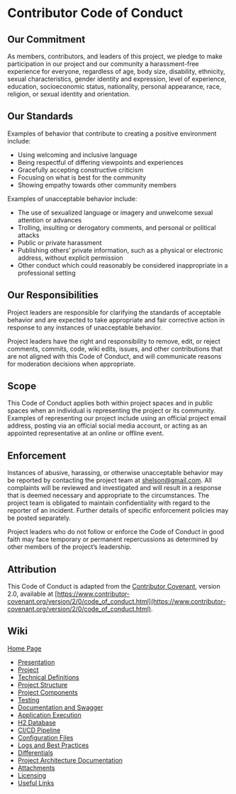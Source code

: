 # Contributor Code of Conduct

## Our Commitment

As members, contributors, and leaders of this project, we pledge to make participation in our project and our community a harassment-free experience for everyone, regardless of age, body size, disability, ethnicity, sexual characteristics, gender identity and expression, level of experience, education, socioeconomic status, nationality, personal appearance, race, religion, or sexual identity and orientation.

## Our Standards

Examples of behavior that contribute to creating a positive environment include:

- Using welcoming and inclusive language
- Being respectful of differing viewpoints and experiences
- Gracefully accepting constructive criticism
- Focusing on what is best for the community
- Showing empathy towards other community members

Examples of unacceptable behavior include:

- The use of sexualized language or imagery and unwelcome sexual attention or advances
- Trolling, insulting or derogatory comments, and personal or political attacks
- Public or private harassment
- Publishing others’ private information, such as a physical or electronic address, without explicit permission
- Other conduct which could reasonably be considered inappropriate in a professional setting

## Our Responsibilities

Project leaders are responsible for clarifying the standards of acceptable behavior and are expected to take appropriate and fair corrective action in response to any instances of unacceptable behavior.

Project leaders have the right and responsibility to remove, edit, or reject comments, commits, code, wiki edits, issues, and other contributions that are not aligned with this Code of Conduct, and will communicate reasons for moderation decisions when appropriate.

## Scope

This Code of Conduct applies both within project spaces and in public spaces when an individual is representing the project or its community. Examples of representing our project include using an official project email address, posting via an official social media account, or acting as an appointed representative at an online or offline event.

## Enforcement

Instances of abusive, harassing, or otherwise unacceptable behavior may be reported by contacting the project team at [shelson@gmail.com](mailto:shelson@gmail.com). All complaints will be reviewed and investigated and will result in a response that is deemed necessary and appropriate to the circumstances. The project team is obligated to maintain confidentiality with regard to the reporter of an incident. Further details of specific enforcement policies may be posted separately.

Project leaders who do not follow or enforce the Code of Conduct in good faith may face temporary or permanent repercussions as determined by other members of the project’s leadership.

## Attribution

This Code of Conduct is adapted from the [Contributor Covenant][homepage], version 2.0, available at [https://www.contributor-covenant.org/version/2/0/code_of_conduct.html](https://www.contributor-covenant.org/version/2/0/code_of_conduct.html).

[homepage]: https://www.contributor-covenant.org

## Wiki

[Home Page](/README.md)

- [Presentation](https://github.com/33mestre/shelson/wiki/presentation)
- [Project](https://github.com/33mestre/shelson/wiki/project)
- [Technical Definitions](https://github.com/33mestre/shelson/wiki/technical-definitions)
- [Project Structure](https://github.com/33mestre/shelson/wiki/project-structure)
- [Project Components](https://github.com/33mestre/shelson/wiki/project-components)
- [Testing](https://github.com/33mestre/shelson/wiki/testing)
- [Documentation and Swagger](https://github.com/33mestre/shelson/wiki/documentation-and-swagger)
- [Application Execution](https://github.com/33mestre/shelson/wiki/application-execution)
- [H2 Database](https://github.com/33mestre/shelson/wiki/h2-database)
- [CI/CD Pipeline](https://github.com/33mestre/shelson/wiki/ci-cd-pipeline)
- [Configuration Files](https://github.com/33mestre/shelson/wiki/configuration-files)
- [Logs and Best Practices](https://github.com/33mestre/shelson/wiki/logs-and-best-practices)
- [Differentials](https://github.com/33mestre/shelson/wiki/differentials)
- [Project Architecture Documentation](https://github.com/33mestre/shelson/wiki/architecture)
-  [Attachments](https://github.com/33mestre/shelson/wiki/attachments)
-  [Licensing](https://github.com/33mestre/shelson/wiki/licensing)
-  [Useful Links](https://github.com/33mestre/shelson/wiki/useful-links)
